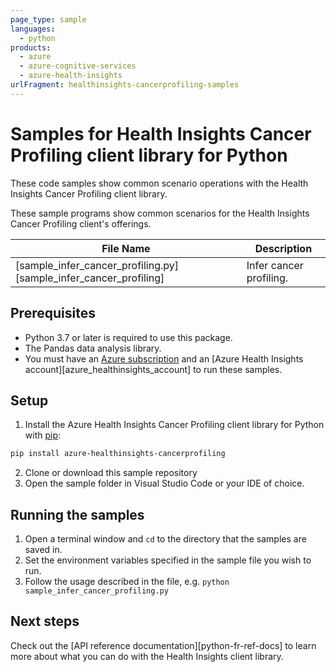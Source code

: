 ```yaml
---
page_type: sample
languages:
  - python
products:
  - azure
  - azure-cognitive-services
  - azure-health-insights
urlFragment: healthinsights-cancerprofiling-samples
---
```


# Samples for Health Insights Cancer Profiling client library for Python

These code samples show common scenario operations with the Health Insights Cancer Profiling client library.

These sample programs show common scenarios for the Health Insights Cancer Profiling client's offerings.

|**File Name**|**Description**|
|----------------|-------------|
|[sample_infer_cancer_profiling.py][sample_infer_cancer_profiling] |Infer cancer profiling.|

## Prerequisites
* Python 3.7 or later is required to use this package.
* The Pandas data analysis library.
* You must have an [Azure subscription][azure_subscription] and an [Azure Health Insights account][azure_healthinsights_account] to run these samples.

## Setup

1. Install the Azure Health Insights Cancer Profiling client library for Python with [pip][pip]:

```bash
pip install azure-healthinsights-cancerprofiling
```

2. Clone or download this sample repository
3. Open the sample folder in Visual Studio Code or your IDE of choice.

## Running the samples

1. Open a terminal window and `cd` to the directory that the samples are saved in.
2. Set the environment variables specified in the sample file you wish to run.
3. Follow the usage described in the file, e.g. `python sample_infer_cancer_profiling.py`

## Next steps

Check out the [API reference documentation][python-fr-ref-docs] to learn more about
what you can do with the Health Insights client library.

[pip]: https://pypi.org/project/pip/
[azure_subscription]: https://azure.microsoft.com/free/cognitive-services
<!---
[azure_healthinsights_account]: https://ms.portal.azure.com/#create/Microsoft.CognitiveServicesHealthInsights
[sample_infer_cancer_profiling]: https://github.com/Azure/azure-sdk-for-python-pr/blob/feature/reutgross/sdk_python/sdk/healthdecisionsupport/azure-ai-healthdecisionsupport/samples/sample_infer_cancer_profiling.py
-->
